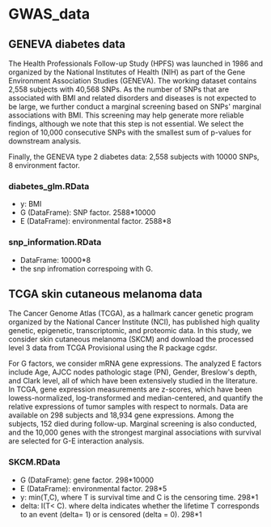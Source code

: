 # GWAS_data

## GENEVA diabetes data

The Health Professionals Follow-up Study (HPFS) was launched in 1986 and organized by the National
Institutes of Health (NIH) as part of the Gene Environment Association Studies (GENEVA). 
The working dataset contains 2,558 subjects with 40,568 SNPs. As the
number of SNPs that are associated with BMI and related disorders and diseases is not expected
to be large, we further conduct a marginal screening based on SNPs' marginal associations with
BMI. This screening may help generate more reliable findings, although we note that this step is
not essential. We select the region of 10,000 consecutive SNPs with the smallest sum of p-values for
downstream analysis.


Finally, the GENEVA type 2 diabetes data: 2,558 subjects with 10000 SNPs, 8 environment factor.

### diabetes_glm.RData
 
 - y: BMI
 - G (DataFrame): SNP factor. 2588*10000
 - E (DataFrame): environmental factor. 2588*8
 
### snp_information.RData
- DataFrame: 10000*8
- the snp infromation correspoing with G. 


## TCGA skin cutaneous melanoma data

The Cancer Genome Atlas (TCGA), as a hallmark cancer genetic program organized by the National
Cancer Institute (NCI), has published high quality genetic, epigenetic, transcriptomic, and
proteomic data. In this study, we consider skin cutaneous melanoma (SKCM) and download the
processed level 3 data from TCGA Provisional using the R package cgdsr.

For G factors, we consider mRNA gene expressions. The analyzed E factors include Age, AJCC nodes
pathologic stage (PN), Gender, Breslow's depth, and Clark level, all of which have been extensively
studied in the literature. In TCGA, gene expression measurements are z-scores, which have been
lowess-normalized, log-transformed and median-centered, and quantify the relative expressions of
tumor samples with respect to normals. Data are available on 298 subjects and 18,934 gene expressions.
Among the subjects, 152 died during follow-up. Marginal screening is also conducted,
and the 10,000 genes with the strongest marginal associations with survival are selected for G-E
interaction analysis.

### SKCM.RData

- G (DataFrame): gene factor. 298*10000
- E (DataFrame): environmental factor. 298*5
- y: min(T,C), where T is survival time and C is the censoring time. 298*1 
- delta: I(T< C). where delta indicates whether the lifetime T corresponds to an event (delta=  1) or is
censored (delta =  0). 298*1
